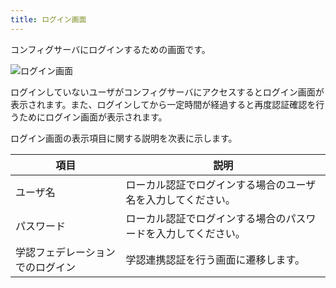 ```yaml
---
title: ログイン画面
---
```


コンフィグサーバにログインするための画面です。

![ログイン画面](../img/screen-011-01.png)

ログインしていないユーザがコンフィグサーバにアクセスするとログイン画面が表示されます。また、ログインしてから一定時間が経過すると再度認証確認を行うためにログイン画面が表示されます。

ログイン画面の表示項目に関する説明を次表に示します。

|項目|説明|
|---|---|
|ユーザ名|ローカル認証でログインする場合のユーザ名を入力してください。|
|パスワード|ローカル認証でログインする場合のパスワードを入力してください。|
|学認フェデレーションでのログイン|学認連携認証を行う画面に遷移します。|